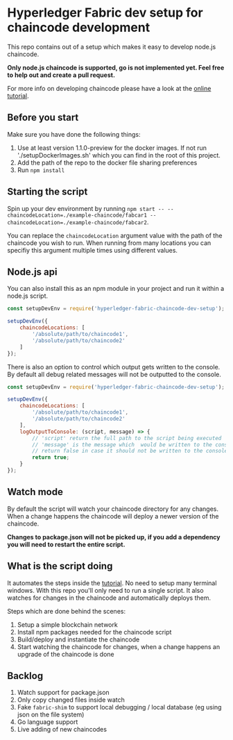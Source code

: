 # Hyperledger Fabric dev setup for chaincode development

This repo contains out of a setup which makes it easy to develop node.js chaincode.

**Only node.js chaincode is supported, go is not implemented yet. Feel free to help out and create a pull request.**

For more info on developing chaincode please have a look at the [online tutorial](http://hyperledger-fabric.readthedocs.io/en/v1.1.0-preview/chaincode4ade.html).

## Before you start

Make sure you have done the following things:

1. Use at least version 1.1.0-preview for the docker images. If not run './setupDockerImages.sh' which you can find in the root of this project.
2. Add the path of the repo to the docker file sharing preferences
3. Run `npm install`

## Starting the script

Spin up your dev environment by running `npm start -- --chaincodeLocation=./example-chaincode/fabcar1 --chaincodeLocation=./example-chaincode/fabcar2`.

You can replace the `chaincodeLocation` argument value with the path of the chaincode you wish to run.
When running from many locations you can specifiy this argument multiple times using different values.

## Node.js api

You can also install this as an npm module in your project and run it within a node.js script.

```javascript
const setupDevEnv = require('hyperledger-fabric-chaincode-dev-setup');

setupDevEnv({
    chaincodeLocations: [
        '/absolute/path/to/chaincode1',
        '/absolute/path/to/chaincode2'
    ]
});
```

There is also an option to control which output gets written to the console.
By default all debug related messages will not be outputted to the console.

```javascript
const setupDevEnv = require('hyperledger-fabric-chaincode-dev-setup');

setupDevEnv({
    chaincodeLocations: [
        '/absolute/path/to/chaincode1',
        '/absolute/path/to/chaincode2'
    ],
    logOutputToConsole: (script, message) => {
        // 'script' return the full path to the script being executed
        // 'message' is the message which  would be written to the console
        // return false in case it should not be written to the console
        return true;
    }
});
```

## Watch mode

By default the script will watch your chaincode directory for any changes. When a change happens the chaincode will deploy a newer version of the chaincode.

**Changes to package.json will not be picked up, if you add a dependency you will need to restart the entire script.**

## What is the script doing

It automates the steps inside the [tutorial](http://hyperledger-fabric.readthedocs.io/en/v1.1.0-preview/chaincode4ade.html). 
No need to setup many terminal windows. With this repo you'll only need to run a single script. It also watches for changes in the chaincode and automatically deploys them.

Steps which are done behind the scenes:

1. Setup a simple blockchain network
2. Install npm packages needed for the chaincode script
3. Build/deploy and instantiate the chaincode
4. Start watching the chaincode for changes, when a change happens an upgrade of the chaincode is done

## Backlog

1. Watch support for package.json 
2. Only copy changed files inside watch
3. Fake `fabric-shim` to support local debugging / local database (eg using json on the file system)
4. Go language support
5. Live adding of new chaincodes
